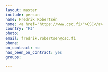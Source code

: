 ```yaml
---
layout: master
include: person
name: Fredrik Robertsén
home: <a href="https://www.csc.fi/">CSC</a>
country: "FI"
photo:
email: fredrik.robertsen@csc.fi
phone:
on_contract: no
has_been_on_contract: yes
groups:
 
---
```

